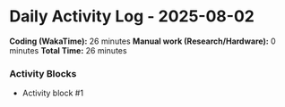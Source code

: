 # Daily Activity Log - 2025-08-02

**Coding (WakaTime):** 26 minutes
**Manual work (Research/Hardware):** 0 minutes
**Total Time:** 26 minutes

### Activity Blocks
- Activity block #1
